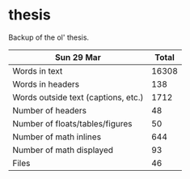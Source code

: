 thesis
======
Backup of the ol' thesis.

Sun 29 Mar | Total
---|---
Words in text| 16308
Words in headers| 138
Words outside text (captions, etc.)| 1712
Number of headers| 48
Number of floats/tables/figures| 50
Number of math inlines| 644
Number of math displayed| 93
Files| 46


